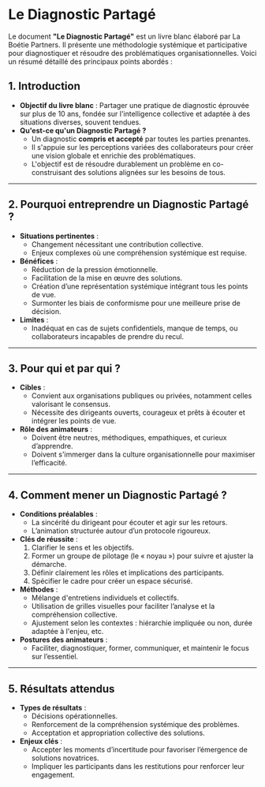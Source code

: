 # Le Diagnostic Partagé

Le document **"Le Diagnostic Partagé"** est un livre blanc élaboré par La Boétie Partners. Il présente une méthodologie systémique et participative pour diagnostiquer et résoudre des problématiques organisationnelles. Voici un résumé détaillé des principaux points abordés :


## 1. **Introduction**

-   **Objectif du livre blanc** : Partager une pratique de diagnostic éprouvée sur plus de 10 ans, fondée sur l'intelligence collective et adaptée à des situations diverses, souvent tendues.
-   **Qu'est-ce qu'un Diagnostic Partagé ?**
    -   Un diagnostic **compris et accepté** par toutes les parties prenantes.
    -   Il s'appuie sur les perceptions variées des collaborateurs pour créer une vision globale et enrichie des problématiques.
    -   L'objectif est de résoudre durablement un problème en co-construisant des solutions alignées sur les besoins de tous.

----------
## 2. **Pourquoi entreprendre un Diagnostic Partagé ?**

-   **Situations pertinentes** :
    -   Changement nécessitant une contribution collective.
    -   Enjeux complexes où une compréhension systémique est requise.
-   **Bénéfices** :
    -   Réduction de la pression émotionnelle.
    -   Facilitation de la mise en œuvre des solutions.
    -   Création d’une représentation systémique intégrant tous les points de vue.
    -   Surmonter les biais de conformisme pour une meilleure prise de décision.
-   **Limites** :
    -   Inadéquat en cas de sujets confidentiels, manque de temps, ou collaborateurs incapables de prendre du recul.

----------
## 3. **Pour qui et par qui ?**

-   **Cibles** :
    -   Convient aux organisations publiques ou privées, notamment celles valorisant le consensus.
    -   Nécessite des dirigeants ouverts, courageux et prêts à écouter et intégrer les points de vue.
-   **Rôle des animateurs** :
    -   Doivent être neutres, méthodiques, empathiques, et curieux d’apprendre.
    -   Doivent s'immerger dans la culture organisationnelle pour maximiser l’efficacité.

----------
## 4. **Comment mener un Diagnostic Partagé ?**

-   **Conditions préalables** :
    -   La sincérité du dirigeant pour écouter et agir sur les retours.
    -   L’animation structurée autour d’un protocole rigoureux.
-   **Clés de réussite** :
    1.  Clarifier le sens et les objectifs.
    2.  Former un groupe de pilotage (le « noyau ») pour suivre et ajuster la démarche.
    3.  Définir clairement les rôles et implications des participants.
    4.  Spécifier le cadre pour créer un espace sécurisé.
-   **Méthodes** :
    -   Mélange d'entretiens individuels et collectifs.
    -   Utilisation de grilles visuelles pour faciliter l’analyse et la compréhension collective.
    -   Ajustement selon les contextes : hiérarchie impliquée ou non, durée adaptée à l'enjeu, etc.
-   **Postures des animateurs** :
    -   Faciliter, diagnostiquer, former, communiquer, et maintenir le focus sur l’essentiel.

----------
## 5. **Résultats attendus**

-   **Types de résultats** :
    -   Décisions opérationnelles.
    -   Renforcement de la compréhension systémique des problèmes.
    -   Acceptation et appropriation collective des solutions.
-   **Enjeux clés** :
    -   Accepter les moments d’incertitude pour favoriser l’émergence de solutions novatrices.
    -   Impliquer les participants dans les restitutions pour renforcer leur engagement.




<!--stackedit_data:
eyJoaXN0b3J5IjpbMTIwODM2OTMxOSwtMTcwNTEwMzQxNywtMT
Y0NTUwOTA1NV19
-->